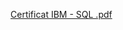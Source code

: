 [Certificat IBM - SQL .pdf](https://github.com/user-attachments/files/23172062/Certificat.IBM.-.SQL.pdf)
